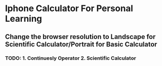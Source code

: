 # Iphone Calculator For Personal Learning

## Change the browser resolution to Landscape for Scientific Calculator/Portrait for Basic Calculator

### TODO: 1. Continuesly Operator  2. Scientific Calculator